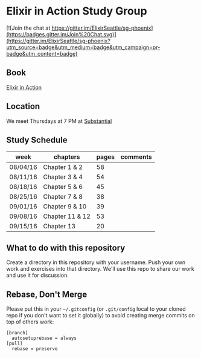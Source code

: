 # Elixir in Action Study Group
[![Join the chat at https://gitter.im/ElixirSeattle/sg-phoenix](https://badges.gitter.im/Join%20Chat.svg)](https://gitter.im/ElixirSeattle/sg-phoenix?utm_source=badge&utm_medium=badge&utm_campaign=pr-badge&utm_content=badge)

## Book
[Elixir in Action](https://www.manning.com/books/elixir-in-action)

## Location
We meet Thursdays at 7 PM at [Substantial](https://www.google.com/maps/place/Substantial/@47.6154813,-122.3224841,17z/data=!3m1!4b1!4m5!3m4!1s0x54906ad404bc6819:0xec15a3c02dc792f5!8m2!3d47.6154813!4d-122.3202954)

## Study Schedule
week     | chapters        | pages | comments
---------|-----------------|-------|---------
08/04/16 | Chapter 1 & 2   | 58    |
08/11/16 | Chapter 3 & 4   | 54    |
08/18/16 | Chapter 5 & 6   | 45    |
08/25/16 | Chapter 7 & 8   | 38    |
09/01/16 | Chapter 9 & 10  | 39    |
09/08/16 | Chapter 11 & 12 | 53    |
09/15/16 | Chapter 13      | 20    |

## What to do with this repository

Create a directory in this repository with your username. Push your own work and exercises into that directory. We'll use this repo to share our work and use it for discussion.

## Rebase, Don't Merge

Please put this in your `~/.gitconfig` (or `.git/config` local to your
cloned repo if you don't want to set it globally) to avoid creating
merge commits on top of others work:

```
[branch]
  autosetuprebase = always
[pull]
  rebase = preserve
```
